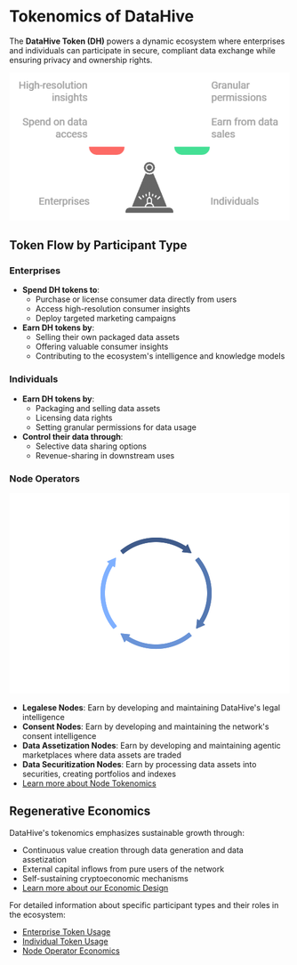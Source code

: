 # Tokenomics of DataHive

The **DataHive Token (DH)** powers a dynamic ecosystem where enterprises and individuals can participate in secure, compliant data exchange while ensuring privacy and ownership rights.

![Comparing Enterprises and Individuals](..\docs\Images\Comparingenterprisesindividuals.png)

## Token Flow by Participant Type

### Enterprises
- **Spend DH tokens to**:
  - Purchase or license consumer data directly from users
  - Access high-resolution consumer insights
  - Deploy targeted marketing campaigns
- **Earn DH tokens by**:
  - Selling their own packaged data assets
  - Offering valuable consumer insights
  - Contributing to the ecosystem's intelligence and knowledge models

### Individuals
- **Earn DH tokens by**:
  - Packaging and selling data assets
  - Licensing data rights 
  - Setting granular permissions for data usage
- **Control their data through**:
  - Selective data sharing options
  - Revenue-sharing in downstream uses

### Node Operators
![Node Operations Cycle](..\docs\Images\NodeOperationsCycle.png)
- **Legalese Nodes**: Earn by developing and maintaining DataHive's legal intelligence
- **Consent Nodes**: Earn by developing and maintaining the network's consent intelligence
- **Data Assetization Nodes**: Earn by developing and maintaining agentic marketplaces where data assets are traded
- **Data Securitization Nodes**: Earn by processing data assets into securities, creating portfolios and indexes
- [Learn more about Node Tokenomics](./docs/NodeTokenomics.md)

## Regenerative Economics

DataHive's tokenomics emphasizes sustainable growth through:
- Continuous value creation through data generation and data assetization
- External capital inflows from pure users of the network
- Self-sustaining cryptoeconomic mechanisms
- [Learn more about our Economic Design](./docs/RegenerativeEconomics.md)

For detailed information about specific participant types and their roles in the ecosystem:
- [Enterprise Token Usage](./docs/EnterpriseTokens.md)
- [Individual Token Usage](./docs/IndividualTokens.md)
- [Node Operator Economics](./docs/NodeEconomics.md)
